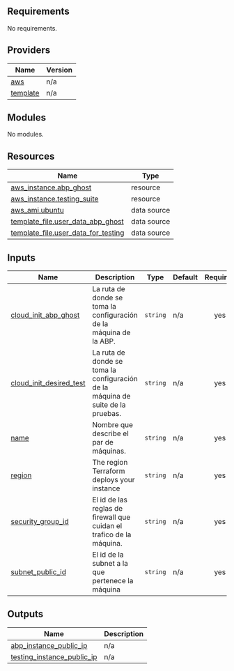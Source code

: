 ## Requirements

No requirements.

## Providers

| Name                                                            | Version |
| --------------------------------------------------------------- | ------- |
| <a name="provider_aws"></a> [aws](#provider_aws)                | n/a     |
| <a name="provider_template"></a> [template](#provider_template) | n/a     |

## Modules

No modules.

## Resources

| Name                                                                                                                            | Type        |
| ------------------------------------------------------------------------------------------------------------------------------- | ----------- |
| [aws_instance.abp_ghost](https://registry.terraform.io/providers/hashicorp/aws/latest/docs/resources/instance)                  | resource    |
| [aws_instance.testing_suite](https://registry.terraform.io/providers/hashicorp/aws/latest/docs/resources/instance)              | resource    |
| [aws_ami.ubuntu](https://registry.terraform.io/providers/hashicorp/aws/latest/docs/data-sources/ami)                            | data source |
| [template_file.user_data_abp_ghost](https://registry.terraform.io/providers/hashicorp/template/latest/docs/data-sources/file)   | data source |
| [template_file.user_data_for_testing](https://registry.terraform.io/providers/hashicorp/template/latest/docs/data-sources/file) | data source |

## Inputs

| Name                                                                                                   | Description                                                                     | Type     | Default | Required |
| ------------------------------------------------------------------------------------------------------ | ------------------------------------------------------------------------------- | -------- | ------- | :------: |
| <a name="input_cloud_init_abp_ghost"></a> [cloud_init_abp_ghost](#input_cloud_init_abp_ghost)          | La ruta de donde se toma la configuración de la máquina de la ABP.              | `string` | n/a     |   yes    |
| <a name="input_cloud_init_desired_test"></a> [cloud_init_desired_test](#input_cloud_init_desired_test) | La ruta de donde se toma la configuración de la máquina de suite de la pruebas. | `string` | n/a     |   yes    |
| <a name="input_name"></a> [name](#input_name)                                                          | Nombre que describe el par de máquinas.                                         | `string` | n/a     |   yes    |
| <a name="input_region"></a> [region](#input_region)                                                    | The region Terraform deploys your instance                                      | `string` | n/a     |   yes    |
| <a name="input_security_group_id"></a> [security_group_id](#input_security_group_id)                   | El id de las reglas de firewall que cuidan el trafico de la máquina.            | `string` | n/a     |   yes    |
| <a name="input_subnet_public_id"></a> [subnet_public_id](#input_subnet_public_id)                      | El id de la subnet a la que pertenece la máquina                                | `string` | n/a     |   yes    |

## Outputs

| Name                                                                                                              | Description |
| ----------------------------------------------------------------------------------------------------------------- | ----------- |
| <a name="output_abp_instance_public_ip"></a> [abp_instance_public_ip](#output_abp_instance_public_ip)             | n/a         |
| <a name="output_testing_instance_public_ip"></a> [testing_instance_public_ip](#output_testing_instance_public_ip) | n/a         |
